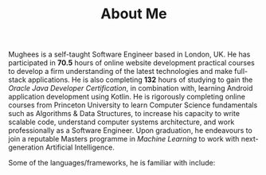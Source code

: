 ﻿---
title: 'About Me'
avatar: './me.jpg'
skills:
  - Java 
  - Python
  - JavaScript (ES7+)
  - Kotlin
  - React
  - Node.js
  - Express
  - Firebase
---

Mughees is a self-taught Software Engineer based in London, UK. He has participated in <b>70.5</b> hours of online website development practical courses to develop a firm understanding of the latest technologies and make full-stack applications. He is also completing <b>132</b> hours of studying to gain the <i>Oracle Java Developer Certification</i>, in combination with, learning Android application development using Kotlin. He is rigorously completing online courses from Princeton University to learn Computer Science fundamentals such as Algorithms & Data Structures, to increase his capacity to write scalable code, understand computer systems architecture, and work professionally as a Software Engineer. Upon graduation, he endeavours to join a reputable Masters programme in <i>Machine Learning</i> to work with next-generation Artificial Intelligence.

Some of the languages/frameworks, he is familiar with include: 